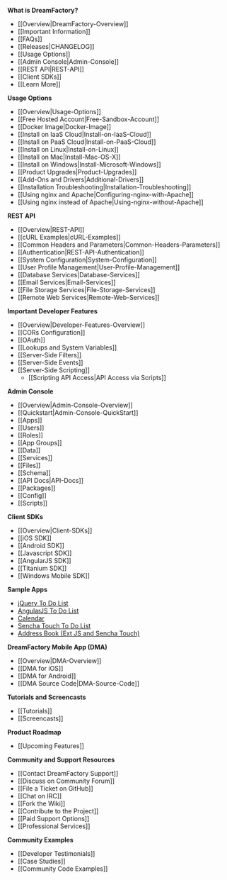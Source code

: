 <!--[Home](Home) &nbsp;*/*&nbsp; [Documentation](Documentation)
-->

 **What is DreamFactory?**

  * [[Overview|DreamFactory-Overview]]
  * [[Important Information]]
  * [[FAQs]]
  * [[Releases|CHANGELOG]]
  * [[Usage Options]]
  * [[Admin Console|Admin-Console]]
  * [[REST API|REST-API]]
  * [[Client SDKs]]
  * [[Learn More]]

**Usage Options**

 * [[Overview|Usage-Options]]
 * [[Free Hosted Account|Free-Sandbox-Account]]
 * [[Docker Image|Docker-Image]]
 * [[Install on IaaS Cloud|Install-on-IaaS-Cloud]]
 * [[Install on PaaS Cloud|Install-on-PaaS-Cloud]]
 * [[Install on Linux|Install-on-Linux]]
 * [[Install on Mac|Install-Mac-OS-X]]
 * [[Install on Windows|Install-Microsoft-Windows]]
 * [[Product Upgrades|Product-Upgrades]]
 * [[Add-Ons and Drivers|Additional-Drivers]]
 * [[Installation Troubleshooting|Installation-Troubleshooting]]
 * [[Using nginx and Apache|Configuring-nginx-with-Apache]]
 * [[Using nginx instead of Apache|Using-nginx-without-Apache]]

**REST API**

 * [[Overview|REST-API]]
 * [[cURL Examples|cURL-Examples]]
 * [[Common Headers and Parameters|Common-Headers-Parameters]]
 * [[Authentication|REST-API-Authentication]]
 * [[System Configuration|System-Configuration]]
 * [[User Profile Management|User-Profile-Management]]
 * [[Database Services|Database-Services]]
 * [[Email Services|Email-Services]]
 * [[File Storage Services|File-Storage-Services]]
 * [[Remote Web Services|Remote-Web-Services]]

**Important Developer Features**

 * [[Overview|Developer-Features-Overview]]
 * [[CORs Configuration]]
 * [[OAuth]]
 * [[Lookups and System Variables]] 
 * [[Server-Side Filters]] 
 * [[Server-Side Events]] 
 * [[Server-Side Scripting]] 
   * [[Scripting API Access|API Access via Scripts]] 
 
<!-- * [[Packager]] -->
<!-- * [[Active Directory Integration] -->
<!-- * [[SAML Integration]] -->

**Admin Console**

 * [[Overview|Admin-Console-Overview]]
 * [[Quickstart|Admin-Console-QuickStart]]
 * [[Apps]]
 * [[Users]]
 * [[Roles]]
 * [[App Groups]]
 * [[Data]]
 * [[Services]]
 * [[Files]]
 * [[Schema]]
 * [[API Docs|API-Docs]]
 * [[Packages]]
 * [[Config]]
 * [[Scripts]]

**Client SDKs**

 * [[Overview|Client-SDKs]]
 * [[iOS SDK]]
 * [[Android SDK]]
 * [[Javascript SDK]]
 * [[AngularJS SDK]]
 * [[Titanium SDK]]
 * [[Windows Mobile SDK]]

<!-- * [[Sencha SDK]]-->
<!-- * [[Backbone.js SDK]]-->
<!-- * [[Ember.js SDK]]-->
<!-- * [[KnockoutJS SDK]]-->

**Sample Apps**

 * [jQuery To Do List](https://github.com/dreamfactorysoftware/app-todo-jquery)
 * [AngularJS To Do List](https://github.com/dreamfactorysoftware/angular-dreamfactory-todo)
 * [Calendar](https://github.com/dreamfactorysoftware/app-calendar)
 * [Sencha Touch To Do List](https://github.com/dreamfactorysoftware/app-todo-sencha)
 * [Address Book (Ext JS and Sencha Touch)](https://github.com/dreamfactorysoftware/app-address-book)

**DreamFactory Mobile App (DMA)**

 * [[Overview|DMA-Overview]]
 * [[DMA for iOS]]
 * [[DMA for Android]]
 * [[DMA Source Code|DMA-Source-Code]]

<!-- * [[DMA for Windows Mobile]]-->

**Tutorials and Screencasts**

 * [[Tutorials]]
 * [[Screencasts]]

**Product Roadmap**

 * [[Upcoming Features]]

**Community and Support Resources**

 * [[Contact DreamFactory Support]]
 * [[Discuss on Community Forum]]
 * [[File a Ticket on GitHub]]
 * [[Chat on IRC]]
 * [[Fork the Wiki]]
 * [[Contribute to the Project]]
 * [[Paid Support Options]]
 * [[Professional Services]]

**Community Examples**

 * [[Developer Testimonials]]
 * [[Case Studies]]
 * [[Community Code Examples]]


